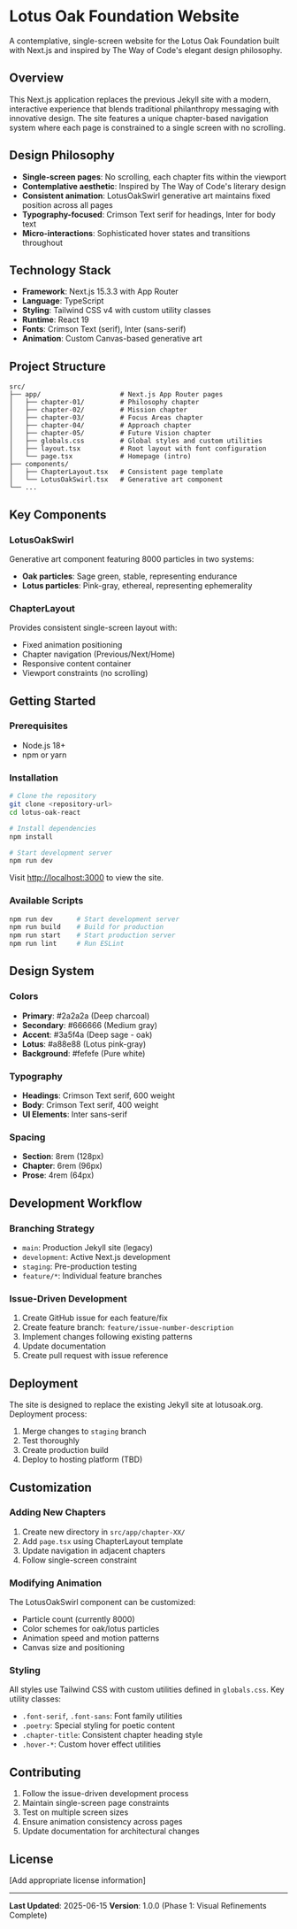 # Lotus Oak Foundation Website

A contemplative, single-screen website for the Lotus Oak Foundation built with Next.js and inspired by The Way of Code's elegant design philosophy.

## Overview

This Next.js application replaces the previous Jekyll site with a modern, interactive experience that blends traditional philanthropy messaging with innovative design. The site features a unique chapter-based navigation system where each page is constrained to a single screen with no scrolling.

## Design Philosophy

- **Single-screen pages**: No scrolling, each chapter fits within the viewport
- **Contemplative aesthetic**: Inspired by The Way of Code's literary design
- **Consistent animation**: LotusOakSwirl generative art maintains fixed position across all pages
- **Typography-focused**: Crimson Text serif for headings, Inter for body text
- **Micro-interactions**: Sophisticated hover states and transitions throughout

## Technology Stack

- **Framework**: Next.js 15.3.3 with App Router
- **Language**: TypeScript
- **Styling**: Tailwind CSS v4 with custom utility classes
- **Runtime**: React 19
- **Fonts**: Crimson Text (serif), Inter (sans-serif)
- **Animation**: Custom Canvas-based generative art

## Project Structure

```
src/
├── app/                    # Next.js App Router pages
│   ├── chapter-01/         # Philosophy chapter
│   ├── chapter-02/         # Mission chapter
│   ├── chapter-03/         # Focus Areas chapter
│   ├── chapter-04/         # Approach chapter
│   ├── chapter-05/         # Future Vision chapter
│   ├── globals.css         # Global styles and custom utilities
│   ├── layout.tsx          # Root layout with font configuration
│   └── page.tsx            # Homepage (intro)
├── components/
│   ├── ChapterLayout.tsx   # Consistent page template
│   └── LotusOakSwirl.tsx   # Generative art component
└── ...
```

## Key Components

### LotusOakSwirl
Generative art component featuring 8000 particles in two systems:
- **Oak particles**: Sage green, stable, representing endurance
- **Lotus particles**: Pink-gray, ethereal, representing ephemerality

### ChapterLayout
Provides consistent single-screen layout with:
- Fixed animation positioning
- Chapter navigation (Previous/Next/Home)
- Responsive content container
- Viewport constraints (no scrolling)

## Getting Started

### Prerequisites
- Node.js 18+
- npm or yarn

### Installation

```bash
# Clone the repository
git clone <repository-url>
cd lotus-oak-react

# Install dependencies
npm install

# Start development server
npm run dev
```

Visit [http://localhost:3000](http://localhost:3000) to view the site.

### Available Scripts

```bash
npm run dev      # Start development server
npm run build    # Build for production
npm run start    # Start production server
npm run lint     # Run ESLint
```

## Design System

### Colors
- **Primary**: #2a2a2a (Deep charcoal)
- **Secondary**: #666666 (Medium gray)
- **Accent**: #3a5f4a (Deep sage - oak)
- **Lotus**: #a88e88 (Lotus pink-gray)
- **Background**: #fefefe (Pure white)

### Typography
- **Headings**: Crimson Text serif, 600 weight
- **Body**: Crimson Text serif, 400 weight
- **UI Elements**: Inter sans-serif

### Spacing
- **Section**: 8rem (128px)
- **Chapter**: 6rem (96px)
- **Prose**: 4rem (64px)

## Development Workflow

### Branching Strategy
- `main`: Production Jekyll site (legacy)
- `development`: Active Next.js development
- `staging`: Pre-production testing
- `feature/*`: Individual feature branches

### Issue-Driven Development
1. Create GitHub issue for each feature/fix
2. Create feature branch: `feature/issue-number-description`
3. Implement changes following existing patterns
4. Update documentation
5. Create pull request with issue reference

## Deployment

The site is designed to replace the existing Jekyll site at lotusoak.org. Deployment process:

1. Merge changes to `staging` branch
2. Test thoroughly
3. Create production build
4. Deploy to hosting platform (TBD)

## Customization

### Adding New Chapters
1. Create new directory in `src/app/chapter-XX/`
2. Add `page.tsx` using ChapterLayout template
3. Update navigation in adjacent chapters
4. Follow single-screen constraint

### Modifying Animation
The LotusOakSwirl component can be customized:
- Particle count (currently 8000)
- Color schemes for oak/lotus particles
- Animation speed and motion patterns
- Canvas size and positioning

### Styling
All styles use Tailwind CSS with custom utilities defined in `globals.css`. Key utility classes:
- `.font-serif`, `.font-sans`: Font family utilities
- `.poetry`: Special styling for poetic content
- `.chapter-title`: Consistent chapter heading style
- `.hover-*`: Custom hover effect utilities

## Contributing

1. Follow the issue-driven development process
2. Maintain single-screen page constraints
3. Test on multiple screen sizes
4. Ensure animation consistency across pages
5. Update documentation for architectural changes

## License

[Add appropriate license information]

---

**Last Updated**: 2025-06-15
**Version**: 1.0.0 (Phase 1: Visual Refinements Complete)